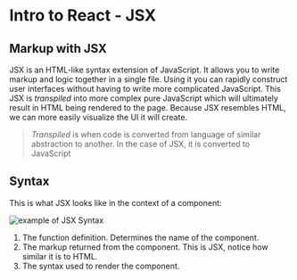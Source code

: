 # Intro to React - JSX

## Markup with JSX
JSX is an HTML-like syntax extension of JavaScript. It allows you to write markup and logic together in a single file. Using it you can rapidly construct user interfaces without having to write more complicated JavaScript. This JSX is *transpiled* into more complex pure JavaScript which will ultimately result in HTML being rendered to the page. Because JSX resembles HTML, we can more easily visualize the UI it will create. 

> *Transpiled* is when code is converted from language of similar abstraction to another. In the case of JSX, it is converted to JavaScript

## Syntax
This is what JSX looks like in the context of a component: 

![example of JSX Syntax](https://pages.git.generalassemb.ly/modular-curriculum-all-courses/intro-to-react/jsx/assets/component-anatomy.png)

1. The function definition. Determines the name of the component.
2. The markup returned from the component. This is JSX, notice how similar it is to HTML.
3. The syntax used to render the component.